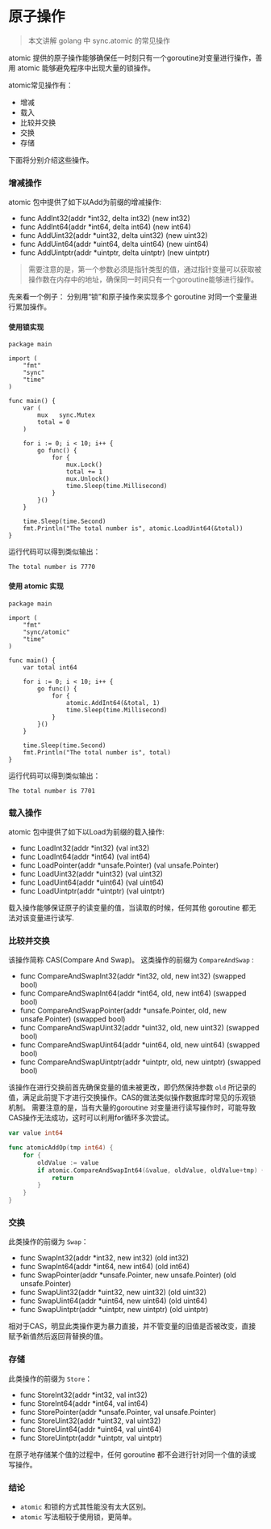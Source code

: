 # 原子操作

> 本文讲解 golang 中 sync.atomic 的常见操作

atomic 提供的原子操作能够确保任一时刻只有一个goroutine对变量进行操作，善用 atomic 能够避免程序中出现大量的锁操作。 

atomic常见操作有：

- 增减
- 载入
- 比较并交换
- 交换
- 存储

下面将分别介绍这些操作。

### 增减操作

atomic 包中提供了如下以Add为前缀的增减操作:

- func AddInt32(addr *int32, delta int32) (new int32)
- func AddInt64(addr *int64, delta int64) (new int64)
- func AddUint32(addr *uint32, delta uint32) (new uint32)
- func AddUint64(addr *uint64, delta uint64) (new uint64)
- func AddUintptr(addr *uintptr, delta uintptr) (new uintptr)

> 需要注意的是，第一个参数必须是指针类型的值，通过指针变量可以获取被操作数在内存中的地址，确保同一时间只有一个goroutine能够进行操作。


先来看一个例子： 分别用“锁”和原子操作来实现多个 goroutine 对同一个变量进行累加操作。

#### 使用锁实现
```
package main

import (
	"fmt"
	"sync"
	"time"
)

func main() {
	var (
		mux   sync.Mutex
		total = 0
	)

	for i := 0; i < 10; i++ {
		go func() {
			for {
				mux.Lock()
				total += 1
				mux.Unlock()
				time.Sleep(time.Millisecond)
			}
		}()
	}

	time.Sleep(time.Second)
	fmt.Println("The total number is", atomic.LoadUint64(&total))
}
```

运行代码可以得到类似输出：

```
The total number is 7770
```

#### 使用 atomic 实现

```
package main

import (
	"fmt"
	"sync/atomic"
	"time"
)

func main() {
	var total int64

	for i := 0; i < 10; i++ {
		go func() {
			for {
				atomic.AddInt64(&total, 1)
				time.Sleep(time.Millisecond)
			}
		}()
	}

	time.Sleep(time.Second)
	fmt.Println("The total number is", total)
}
```

运行代码可以得到类似输出：

```
The total number is 7701
```

### 载入操作
atomic 包中提供了如下以Load为前缀的载入操作:
- func LoadInt32(addr *int32) (val int32)
- func LoadInt64(addr *int64) (val int64)
- func LoadPointer(addr *unsafe.Pointer) (val unsafe.Pointer)
-  func LoadUint32(addr *uint32) (val uint32)
- func LoadUint64(addr *uint64) (val uint64)
- func LoadUintptr(addr *uintptr) (val uintptr)

载入操作能够保证原子的读变量的值，当读取的时候，任何其他 goroutine 都无法对该变量进行读写.

### 比较并交换

该操作简称 CAS(Compare And Swap)。 这类操作的前缀为 `CompareAndSwap` : 
- func CompareAndSwapInt32(addr *int32, old, new int32) (swapped bool)
- func CompareAndSwapInt64(addr *int64, old, new int64) (swapped bool)
- func CompareAndSwapPointer(addr *unsafe.Pointer, old, new unsafe.Pointer) (swapped bool)
- func CompareAndSwapUint32(addr *uint32, old, new uint32) (swapped bool)
- func CompareAndSwapUint64(addr *uint64, old, new uint64) (swapped bool)
- func CompareAndSwapUintptr(addr *uintptr, old, new uintptr) (swapped bool)

该操作在进行交换前首先确保变量的值未被更改，即仍然保持参数 `old` 所记录的值，满足此前提下才进行交换操作。CAS的做法类似操作数据库时常见的乐观锁机制。
需要注意的是，当有大量的goroutine 对变量进行读写操作时，可能导致CAS操作无法成功，这时可以利用for循环多次尝试。

``` go
var value int64

func atomicAddOp(tmp int64) {
    for {
        oldValue := value
        if atomic.CompareAndSwapInt64(&value, oldValue, oldValue+tmp) {
            return
        }
    }
}
```

### 交换
此类操作的前缀为 `Swap`：
- func SwapInt32(addr *int32, new int32) (old int32)
- func SwapInt64(addr *int64, new int64) (old int64)
- func SwapPointer(addr *unsafe.Pointer, new unsafe.Pointer) (old unsafe.Pointer)
- func SwapUint32(addr *uint32, new uint32) (old uint32)
- func SwapUint64(addr *uint64, new uint64) (old uint64)
- func SwapUintptr(addr *uintptr, new uintptr) (old uintptr)

相对于CAS，明显此类操作更为暴力直接，并不管变量的旧值是否被改变，直接赋予新值然后返回背替换的值。

### 存储
此类操作的前缀为 `Store`：
- func StoreInt32(addr *int32, val int32)
- func StoreInt64(addr *int64, val int64)
- func StorePointer(addr *unsafe.Pointer, val unsafe.Pointer)
- func StoreUint32(addr *uint32, val uint32)
- func StoreUint64(addr *uint64, val uint64)
- func StoreUintptr(addr *uintptr, val uintptr)

在原子地存储某个值的过程中，任何 goroutine 都不会进行针对同一个值的读或写操作。


### 结论
- `atomic` 和锁的方式其性能没有太大区别。
- `atomic` 写法相较于使用锁，更简单。
